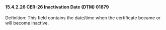 #### 15.4.2.26 CER-26 Inactivation Date (DTM) 01879

Definition: This field contains the date/time when the certificate became or will become inactive.
